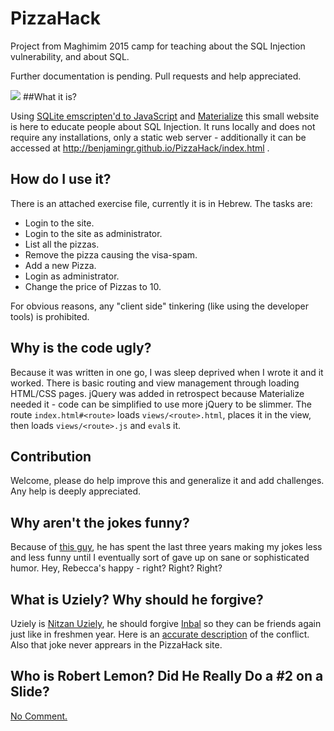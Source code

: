 # PizzaHack

Project from Maghimim 2015 camp for teaching about the SQL Injection vulnerability, and about SQL.

Further documentation is pending. Pull requests and help appreciated.

![](http://i.imgur.com/9cOHfYrm.png?1)
##What it is?

Using [SQLite emscripten'd to JavaScript](kripken.github.io/sql.js) and [Materialize](http://materializecss.com/) this small website is here to educate people about SQL Injection. It runs locally and does not require any installations, only a static web server - additionally it can be accessed at http://benjamingr.github.io/PizzaHack/index.html .

## How do I use it?

There is an attached exercise file, currently it is in Hebrew. The tasks are:

 - Login to the site.
 - Login to the site as administrator.
 - List all the pizzas.
 - Remove the pizza causing the visa-spam.
 - Add a new Pizza.
 - Login as administrator.
 - Change the price of Pizzas to 10.
 
For obvious reasons, any "client side" tinkering (like using the developer tools) is prohibited.

## Why is the code ugly?

Because it was written in one go, I was sleep deprived when I wrote it and it worked. There is basic routing and view management through loading HTML/CSS pages. jQuery was added in retrospect because Materialize needed it - code can be simplified to use more jQuery to be slimmer. The route `index.html#<route>` loads `views/<route>.html`, places it in the view, then loads `views/<route>.js` and `eval`s it. 

## Contribution

Welcome, please do help improve this and generalize it and add challenges. Any help is deeply appreciated. 

## Why aren't the jokes funny?

Because of [this guy](https://www.facebook.com/galgalatz?fref=ts), he has spent the last three years making my jokes less and less funny until I eventually sort of gave up on sane or sophisticated humor. Hey, Rebecca's happy - right? Right? Right?

## What is Uziely? Why should he forgive?

Uziely is [Nitzan Uziely](https://www.facebook.com/nitzan.uziely?fref=ts), he should forgive [Inbal](https://www.facebook.com/inbalooloo?fref=ts) so they can be friends again just like in freshmen year. Here is an [accurate description](http://i.imgur.com/lSOBWD5.jpg) of the conflict. Also that joke never apprears in the PizzaHack site.

## Who is Robert Lemon? Did He Really Do a #2 on a Slide?

[No Comment.](http://chat.stackoverflow.com/transcript/message/8231986#8231986)
